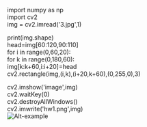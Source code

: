 import numpy as np   
import cv2  
img = cv2.imread('3.jpg',1)    

print(img.shape)  
head=img[60:120,90:110]   
for i in range(0,60,20):  
    for k in range(0,180,60):  
        img[k:k+60,i:i+20]=head  
        cv2.rectangle(img,(i,k),(i+20,k+60),(0,255,0),3)  


cv2.imshow('image',img)  
cv2.waitKey(0)  
cv2.destroyAllWindows()  
cv2.imwrite('hw1.png',img)  
![Alt-example](https://github.com/ophwsjtu18/ohw21s/blob/main/kariGu/hw1.jpg)  




